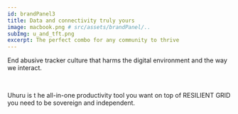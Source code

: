 ```yaml
---
id: brandPanel3
title: Data and connectivity truly yours
image: macbook.png # src/assets/brandPanel/..
subImg: u_and_tft.png
excerpt: The perfect combo for any community to thrive
---
```


End abusive tracker culture that harms the digital environment and the way we interact. 

<br />

Uhuru is t he all-in-one productivity tool you want on top of RESILIENT GRID you need to be sovereign and independent.

